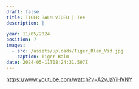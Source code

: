 ```yaml
---
draft: false
title: TIGER BALM VIDEO | Tee
description: |
  
year: 11/05/2024
position: 7
images:
  - src: /assets/uploads/Tiger_Blam_Vid.jpg
    caption: Tiger Balm
date: 2024-05-11T08:24:31.507Z
---
```


https://www.youtube.com/watch?v=A2vJaYiHVNY
